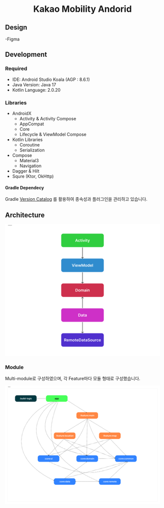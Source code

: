 <h1 align="center"> Kakao Mobility Andorid </h1>

## Design

-Figma

## Development

### Required

- IDE: Android Studio Koala (AGP : 8.6.1)
- Java Version: Java 17
- Kotlin Language: 2.0.20

### Libraries

- AndroidX
  - Activity & Activity Compose
  - AppCompat
  - Core
  - Lifecycle & ViewModel Compose
- Kotlin Libraries
  - Coroutine
  - Serialization
- Compose
  - Material3
  - Navigation
- Dagger & Hilt
- Squre (Ktor, OkHttp)

#### Gradle Dependecy

Gradle [Version Catalog](/gradle/libs.versions.toml) 를 활용하여 종속성과 플러그인을 관리하고 있습니다.

## Architecture

![Architecture](/document/Architecture.png)

### Module

Multi-module로 구성하였으며, 각 Feature마다 모듈 형태로 구성했습니다.

![Module](/document/Module.png)

